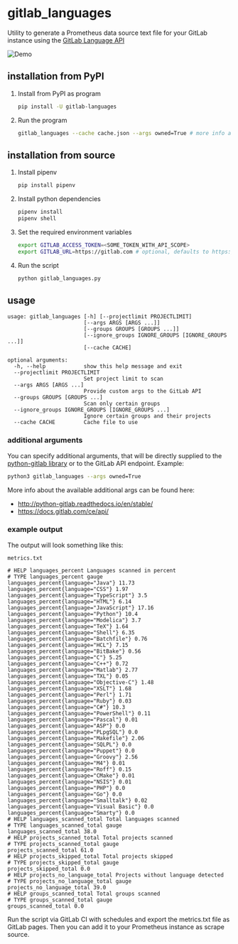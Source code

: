 # gitlab_languages

Utility to generate a Prometheus data source text file for your GitLab instance
using the [GitLab Language API](https://docs.gitlab.com/ee/api/projects.html#languages)

![Demo](https://cdn.rawgit.com/max-wittig/gitlab_languages/master/images/termtosvg_g9092ova.svg)

## installation from PyPI

1. Install from PyPI as program

   ```bash
   pip install -U gitlab-languages
   ```

1. Run the program

   ```bash
   gitlab_languages --cache cache.json --args owned=True # more info about usage: see below
   ```

## installation from source

1. Install pipenv

    ```bash
    pip install pipenv
    ```

2. Install python dependencies

    ```bash
    pipenv install
    pipenv shell
    ```

3. Set the required environment variables

    ```bash
    export GITLAB_ACCESS_TOKEN=<SOME_TOKEN_WITH_API_SCOPE>
    export GITLAB_URL=https://gitlab.com # optional, defaults to https://gitlab.com
    ```

3. Run the script

    ```bash
    python gitlab_languages.py
    ```
 
## usage

```plain
usage: gitlab_languages [-h] [--projectlimit PROJECTLIMIT]
                        [--args ARGS [ARGS ...]]
                        [--groups GROUPS [GROUPS ...]]
                        [--ignore_groups IGNORE_GROUPS [IGNORE_GROUPS ...]]
                        [--cache CACHE]

optional arguments:
  -h, --help            show this help message and exit
  --projectlimit PROJECTLIMIT
                        Set project limit to scan
  --args ARGS [ARGS ...]
                        Provide custom args to the GitLab API
  --groups GROUPS [GROUPS ...]
                        Scan only certain groups
  --ignore_groups IGNORE_GROUPS [IGNORE_GROUPS ...]
                        Ignore certain groups and their projects
  --cache CACHE         Cache file to use
```

### additional arguments

You can specify additional arguments, that will be directly supplied to the
[python-gitlab library](https://github.com/python-gitlab/python-gitlab) or to the GitLab API endpoint.
Example:

```bash
python3 gitlab_languages --args owned=True
``` 

More info about the available additional args can be found here:

* http://python-gitlab.readthedocs.io/en/stable/
* https://docs.gitlab.com/ce/api/

### example output

The output will look something like this:

```plain
metrics.txt

# HELP languages_percent Languages scanned in percent
# TYPE languages_percent gauge
languages_percent{language="Java"} 11.73
languages_percent{language="CSS"} 1.97
languages_percent{language="TypeScript"} 3.5
languages_percent{language="HTML"} 6.14
languages_percent{language="JavaScript"} 17.16
languages_percent{language="Python"} 10.4
languages_percent{language="Modelica"} 3.7
languages_percent{language="TeX"} 1.64
languages_percent{language="Shell"} 6.35
languages_percent{language="Batchfile"} 0.76
languages_percent{language="HCL"} 7.15
languages_percent{language="BitBake"} 0.56
languages_percent{language="C"} 5.25
languages_percent{language="C++"} 0.72
languages_percent{language="Matlab"} 2.77
languages_percent{language="TXL"} 0.05
languages_percent{language="Objective-C"} 1.48
languages_percent{language="XSLT"} 1.68
languages_percent{language="Perl"} 1.71
languages_percent{language="Ruby"} 0.03
languages_percent{language="C#"} 10.3
languages_percent{language="PowerShell"} 0.11
languages_percent{language="Pascal"} 0.01
languages_percent{language="ASP"} 0.0
languages_percent{language="PLpgSQL"} 0.0
languages_percent{language="Makefile"} 2.06
languages_percent{language="SQLPL"} 0.0
languages_percent{language="Puppet"} 0.0
languages_percent{language="Groovy"} 2.56
languages_percent{language="M4"} 0.01
languages_percent{language="Roff"} 0.15
languages_percent{language="CMake"} 0.01
languages_percent{language="NSIS"} 0.01
languages_percent{language="PHP"} 0.0
languages_percent{language="Go"} 0.0
languages_percent{language="Smalltalk"} 0.02
languages_percent{language="Visual Basic"} 0.0
languages_percent{language="Smarty"} 0.0
# HELP languages_scanned_total Total languages scanned
# TYPE languages_scanned_total gauge
languages_scanned_total 38.0
# HELP projects_scanned_total Total projects scanned
# TYPE projects_scanned_total gauge
projects_scanned_total 61.0
# HELP projects_skipped_total Total projects skipped
# TYPE projects_skipped_total gauge
projects_skipped_total 0.0
# HELP projects_no_language_total Projects without language detected
# TYPE projects_no_language_total gauge
projects_no_language_total 39.0
# HELP groups_scanned_total Total groups scanned
# TYPE groups_scanned_total gauge
groups_scanned_total 0.0
```

Run the script via GitLab CI with schedules and export the metrics.txt file as GitLab pages.
Then you can add it to your Prometheus instance as scrape source.
